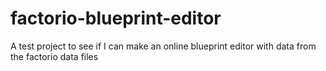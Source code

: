 # factorio-blueprint-editor
A test project to see if I can make an online blueprint editor with data from the factorio data files
